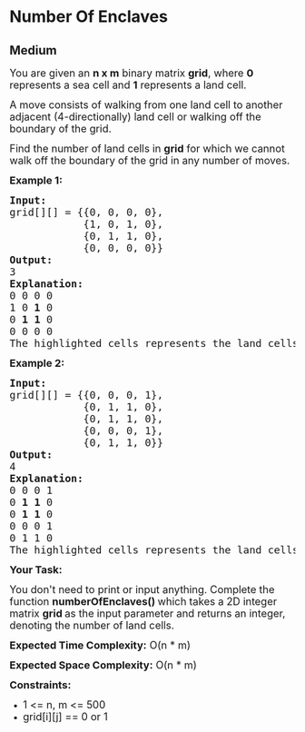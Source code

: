 # Number Of Enclaves
## Medium
<div class="problems_problem_content__Xm_eO"><p><span style="font-size:18px">You are given an <strong>n&nbsp;x m</strong>&nbsp;binary matrix <strong>grid</strong>, where <strong>0</strong> represents a sea cell and <strong>1</strong> represents a land cell.</span></p>

<p><span style="font-size:18px">A move consists of walking from one land cell to another adjacent (4-directionally) land cell or walking off the boundary of the grid.</span></p>

<p><span style="font-size:18px">Find the number of land cells in <strong>grid</strong> for which we cannot walk off the boundary of the grid in any number of moves.</span></p>

<p><strong><span style="font-size:18px">Example 1:</span></strong></p>

<pre><span style="font-size:18px"><strong>Input:</strong></span>
<span style="font-size:18px">grid[][] = {{0, 0, 0, 0},
            {1, 0, 1, 0},
            {0, 1, 1, 0},
            {0, 0, 0, 0}}</span>
<span style="font-size:18px"><strong>Output:</strong></span>
<span style="font-size:18px">3</span>
<span style="font-size:18px"><strong>Explanation:</strong></span>
<span style="font-size:18px">0 0 0 0
1 0 <strong>1</strong> 0
0 <strong>1</strong> <strong>1</strong> 0
0 0 0 0</span>
<span style="font-size:18px">The highlighted cells represents the land cells.</span>
</pre>

<p><strong><span style="font-size:18px">Example 2:</span></strong></p>

<pre><span style="font-size:18px"><strong>Input:</strong></span>
<span style="font-size:18px">grid[][] = {{0, 0, 0, 1},
            {0, 1, 1, 0},
            {0, 1, 1, 0},
            {0, 0, 0, 1},
            {0, 1, 1, 0}}</span>
<span style="font-size:18px"><strong>Output:</strong></span>
<span style="font-size:18px">4</span>
<span style="font-size:18px"><strong>Explanation:</strong></span>
<span style="font-size:18px">0 0 0 1
0 <strong>1</strong> <strong>1</strong> 0
0 <strong>1</strong> <strong>1</strong> 0
0 0 0 1
0 1 1 0</span>
<span style="font-size:18px">The highlighted cells represents the land cells.</span></pre>

<p><strong><span style="font-size:18px">Your Task:</span></strong></p>

<p><span style="font-size:18px">You don't need to print or input anything. Complete the function <strong>numberOfEnclaves()&nbsp;</strong>which takes a 2D integer matrix <strong>grid&nbsp;</strong>as the input parameter and returns an integer, denoting the number of land cells.</span></p>

<p><span style="font-size:18px"><strong>Expected Time Complexity:</strong> O(n * m)</span></p>

<p><span style="font-size:18px"><strong>Expected Space Complexity:</strong> O(n * m)</span></p>

<p><strong><span style="font-size:18px">Constraints:</span></strong></p>

<ul>
	<li><span style="font-size:18px">1 &lt;= n, m &lt;= 500</span></li>
	<li><span style="font-size:18px">grid[i][j] == 0 or 1</span></li>
</ul>
</div>